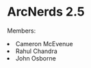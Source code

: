 <h1>ArcNerds 2.5</h1>

Members:</br>
<li>Cameron McEvenue</li>
<li>Rahul Chandra</li>
<li>John Osborne</li>

